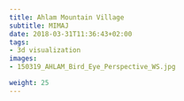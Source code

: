 ```yaml
---
title: Ahlam Mountain Village
subtitle: MIMAJ
date: 2018-03-31T11:36:43+02:00
tags:
- 3d visualization
images:
- 150319_AHLAM_Bird_Eye_Perspective_WS.jpg

weight: 25
---
```



